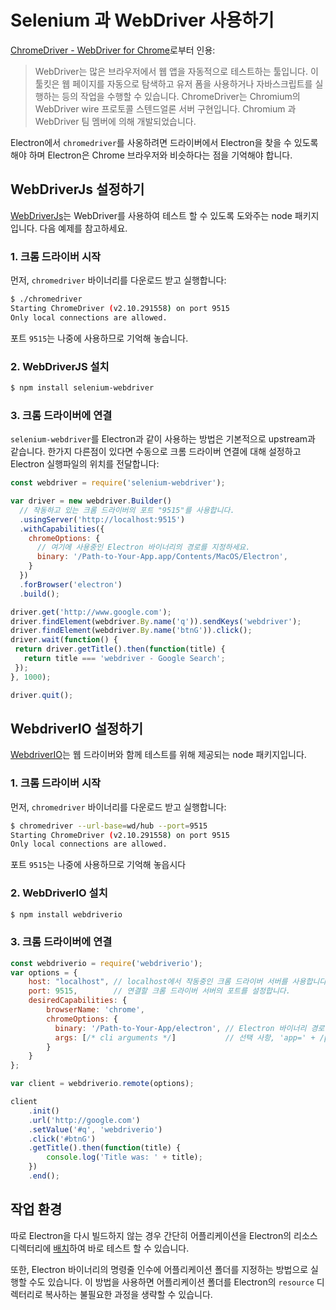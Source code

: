 # Selenium 과 WebDriver 사용하기

[ChromeDriver - WebDriver for Chrome][chrome-driver]로부터 인용:

> WebDriver는 많은 브라우저에서 웹 앱을 자동적으로 테스트하는 툴입니다.
> 이 툴킷은 웹 페이지를 자동으로 탐색하고 유저 폼을 사용하거나 자바스크립트를 실행하는
> 등의 작업을 수행할 수 있습니다. ChromeDriver는 Chromium의 WebDriver wire 프로토콜
> 스텐드얼론 서버 구현입니다. Chromium 과 WebDriver 팀 멤버에 의해 개발되었습니다.

Electron에서 `chromedriver`를 사옹하려면 드라이버에서 Electron을 찾을 수 있도록 해야
하며 Electron은 Chrome 브라우저와 비슷하다는 점을 기억해야 합니다.

## WebDriverJs 설정하기

[WebDriverJs](https://code.google.com/p/selenium/wiki/WebDriverJs)는 WebDriver를
사용하여 테스트 할 수 있도록 도와주는 node 패키지입니다. 다음 예제를 참고하세요.

### 1. 크롬 드라이버 시작

먼저, `chromedriver` 바이너리를 다운로드 받고 실행합니다:

```bash
$ ./chromedriver
Starting ChromeDriver (v2.10.291558) on port 9515
Only local connections are allowed.
```

포트 `9515`는 나중에 사용하므로 기억해 놓습니다.

### 2. WebDriverJS 설치

```bash
$ npm install selenium-webdriver
```

### 3. 크롬 드라이버에 연결

`selenium-webdriver`를 Electron과 같이 사용하는 방법은 기본적으로 upstream과
같습니다. 한가지 다른점이 있다면 수동으로 크롬 드라이버 연결에 대해 설정하고 Electron
실행파일의 위치를 전달합니다:

```javascript
const webdriver = require('selenium-webdriver');

var driver = new webdriver.Builder()
  // 작동하고 있는 크롬 드라이버의 포트 "9515"를 사용합니다.
  .usingServer('http://localhost:9515')
  .withCapabilities({
    chromeOptions: {
      // 여기에 사용중인 Electron 바이너리의 경로를 지정하세요.
      binary: '/Path-to-Your-App.app/Contents/MacOS/Electron',
    }
  })
  .forBrowser('electron')
  .build();

driver.get('http://www.google.com');
driver.findElement(webdriver.By.name('q')).sendKeys('webdriver');
driver.findElement(webdriver.By.name('btnG')).click();
driver.wait(function() {
 return driver.getTitle().then(function(title) {
   return title === 'webdriver - Google Search';
 });
}, 1000);

driver.quit();
```

## WebdriverIO 설정하기

[WebdriverIO](http://webdriver.io/)는 웹 드라이버와 함께 테스트를 위해 제공되는
node 패키지입니다.

### 1. 크롬 드라이버 시작

먼저, `chromedriver` 바이너리를 다운로드 받고 실행합니다:

```bash
$ chromedriver --url-base=wd/hub --port=9515
Starting ChromeDriver (v2.10.291558) on port 9515
Only local connections are allowed.
```

포트 `9515`는 나중에 사용하므로 기억해 놓읍시다

### 2. WebDriverIO 설치

```bash
$ npm install webdriverio
```

### 3. 크롬 드라이버에 연결
```javascript
const webdriverio = require('webdriverio');
var options = {
    host: "localhost", // localhost에서 작동중인 크롬 드라이버 서버를 사용합니다.
    port: 9515,        // 연결할 크롬 드라이버 서버의 포트를 설정합니다.
    desiredCapabilities: {
        browserName: 'chrome',
        chromeOptions: {
          binary: '/Path-to-Your-App/electron', // Electron 바이너리 경로
          args: [/* cli arguments */]           // 선택 사항, 'app=' + /path/to/your/app/
        }
    }
};

var client = webdriverio.remote(options);

client
    .init()
    .url('http://google.com')
    .setValue('#q', 'webdriverio')
    .click('#btnG')
    .getTitle().then(function(title) {
        console.log('Title was: ' + title);
    })
    .end();
```

## 작업 환경

따로 Electron을 다시 빌드하지 않는 경우 간단히 어플리케이션을 Electron의 리소스
디렉터리에 [배치](application-distribution.md)하여 바로 테스트 할 수 있습니다.

또한, Electron 바이너리의 명령줄 인수에 어플리케이션 폴더를 지정하는 방법으로 실행할
수도 있습니다. 이 방법을 사용하면 어플리케이션 폴더를 Electron의 `resource`
디렉터리로 복사하는 불필요한 과정을 생략할 수 있습니다.

[chrome-driver]: https://sites.google.com/a/chromium.org/chromedriver/
